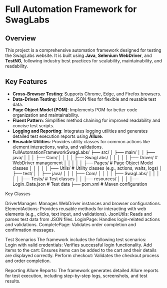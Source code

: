 # Full Automation Framework for SwagLabs

## Overview
This project is a comprehensive automation framework designed for testing the SwagLabs website. It is built using **Java**, **Selenium WebDriver**, and **TestNG**, following industry best practices for scalability, maintainability, and readability.

## Key Features
- **Cross-Browser Testing**: Supports Chrome, Edge, and Firefox browsers.
- **Data-Driven Testing**: Utilizes JSON files for flexible and reusable test data.
- **Page Object Model (POM)**: Implements POM for better code organization and maintainability.
- **Fluent Pattern**: Simplifies method chaining for improved readability and concise test scripts.
- **Logging and Reporting**: Integrates logging utilities and generates detailed test execution reports using **Allure**.
- **Reusable Utilities**: Provides utility classes for common actions like element interactions, waits, and validations.
FullAutomationFrameworkSwagLabs/
├── src/
│   ├── main/
│   │   ├── java/
│   │   │   ├── Com/
│   │   │   │   ├── SwagLabs/
│   │   │   │   │   ├── Driver/         # WebDriver management
│   │   │   │   │   ├── Pages/          # Page Object Model classes
│   │   │   │   │   ├── Utils/          # Utility classes (e.g., actions, waits, logs)
│   ├── test/
│   │   ├── java/
│   │   │   ├── Com/
│   │   │   │   ├── SwagLabs/
│   │   │   │   │   ├── Tests/          # Test classes
│   │   ├── resources/
│   │   │   ├── Login_Data.json         # Test data
├── pom.xml                              # Maven configuration

Key Classes

DriverManager: Manages WebDriver instances and browser configurations.
ElementActions: Provides reusable methods for interacting with web elements (e.g., clicks, text input, and validations).
JsonUtils: Reads and parses test data from JSON files.
LoginPage: Handles login-related actions and validations.
CompletePage: Validates order completion and confirmation messages.

Test Scenarios
The framework includes the following test scenarios:  
Login with valid credentials: Verifies successful login functionality.
Add items to the cart: Ensures items can be added to the cart and their details are displayed correctly.
Perform checkout: Validates the checkout process and order completion.

Reporting
Allure Reports: The framework generates detailed Allure reports for test execution, including step-by-step logs, screenshots, and test results.
